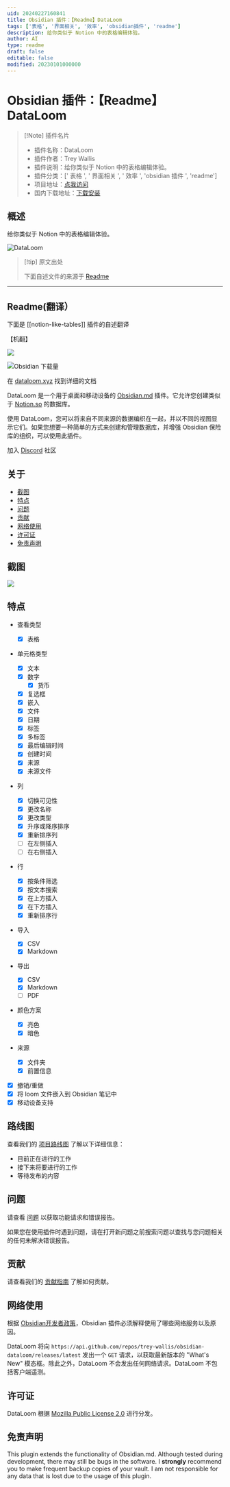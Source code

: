 ```yaml
---
uid: 20240227160841
title: Obsidian 插件：【Readme】DataLoom
tags: ['表格', '界面相关', '效率', 'obsidian插件', 'readme']
description: 给你类似于 Notion 中的表格编辑体验。
author: AI
type: readme
draft: false
editable: false
modified: 20230101000000
---
```


# Obsidian 插件：【Readme】DataLoom

> [!Note] 插件名片
> - 插件名称：DataLoom
> - 插件作者：Trey Wallis
> - 插件说明：给你类似于 Notion 中的表格编辑体验。
> - 插件分类：[' 表格 ', ' 界面相关 ', ' 效率 ', 'obsidian 插件 ', 'readme']
> - 项目地址：[点我访问](https://github.com/trey-wallis/obsidian-dataloom)
> - 国内下载地址：[下载安装](https://pkmer.cn/products/plugin/pluginMarket/?notion-like-tables)

## 概述

给你类似于 Notion 中的表格编辑体验。

![DataLoom](https://cdn.pkmer.cn/covers/notion-like-tables.PNG!pkmer)

> [!tip] 原文出处
>
>下面自述文件的来源于 [Readme](https://ghproxy.net/https://raw.githubusercontent.com/trey-wallis/obsidian-dataloom/master/README.md)

---

## Readme(翻译）

下面是 [[notion-like-tables]] 插件的自述翻译

【机翻】

![](https://cdn.pkmer.cn/covers/notion-like-tables_2_0.png!pkmer)

![Obsidian 下载量](https://img.shields.io/badge/dynamic/json?logo=obsidian&color=%23483699&label=downloads&query=%24%5B%22notion-like-tables%22%5D.downloads&url=https%3A%2F%2Fraw.githubusercontent.com%2Fobsidianmd%2Fobsidian-releases%2Fmaster%2Fcommunity-plugin-stats.json)

在 [dataloom.xyz](https://dataloom.xyz) 找到详细的文档

DataLoom 是一个用于桌面和移动设备的 [Obsidian.md](https://obsidian.md/) 插件。它允许您创建类似于 [Notion.so](https://notion.so) 的数据库。

使用 DataLoom，您可以将来自不同来源的数据编织在一起，并以不同的视图显示它们。如果您想要一种简单的方式来创建和管理数据库，并增强 Obsidian 保险库的组织，可以使用此插件。

加入 [Discord](https://discord.gg/QaFbepMdN4) 社区

## 关于

- [截图](#screenshots)
- [特点](#features)
- [问题](#issues)
- [贡献](#contributing)
- [网络使用](#network-usage)
- [许可证](#license)
- [免责声明](#disclaimer)

## 截图

![](https://cdn.pkmer.cn/covers/notion-like-tables_2_1.png!pkmer)

## 特点

- 查看类型

    - [x] 表格

- 单元格类型

    - [x] 文本
    - [x] 数字
        - [x] 货币
    - [x] 复选框
    - [x] 嵌入
    - [x] 文件
    - [x] 日期
    - [x] 标签
    - [x] 多标签
    - [x] 最后编辑时间
    - [x] 创建时间
    - [x] 来源
    - [x] 来源文件

- 列

    - [x] 切换可见性
    - [x] 更改名称
    - [x] 更改类型
    - [x] 升序或降序排序
    - [x] 重新排序列
    - [ ] 在左侧插入
    - [ ] 在右侧插入

- 行

    - [x] 按条件筛选
    - [x] 按文本搜索
    - [x] 在上方插入
    - [x] 在下方插入
    - [x] 重新排序行

- 导入

    - [x] CSV
    - [x] Markdown

- 导出

    - [x] CSV
    - [x] Markdown
    - [ ] PDF

- 颜色方案

    - [x] 亮色
    - [x] 暗色

- 来源

    - [x] 文件夹
    - [x] 前置信息
- [x] 撤销/重做
- [x] 将 loom 文件嵌入到 Obsidian 笔记中
- [x] 移动设备支持

## 路线图

查看我们的 [项目路线图](https://github.com/users/trey-wallis/projects/2) 了解以下详细信息：

- 目前正在进行的工作
- 接下来将要进行的工作
- 等待发布的内容

## 问题

请查看 [问题](https://github.com/trey-wallis/obsidian-dataloom/issues) 以获取功能请求和错误报告。

如果您在使用插件时遇到问题，请在打开新问题之前搜索问题以查找与您问题相关的任何未解决错误报告。

## 贡献

请查看我们的 [贡献指南](https://github.com/trey-wallis/obsidian-dataloom/blob/master/CONTRIBUTING.md) 了解如何贡献。

## 网络使用

根据 [Obsidian开发者政策](https://docs.obsidian.md/Developer+policies)，Obsidian 插件必须解释使用了哪些网络服务以及原因。

DataLoom 将向 `https://api.github.com/repos/trey-wallis/obsidian-dataloom/releases/latest` 发出一个 `GET` 请求，以获取最新版本的 "What's New" 模态框。除此之外，DataLoom 不会发出任何网络请求。DataLoom 不包括客户端遥测。

## 许可证

DataLoom 根据 [Mozilla Public License 2.0](https://github.com/trey-wallis/obsidian-dataloom/blob/master/LICENSE) 进行分发。

## 免责声明

This plugin extends the functionality of Obsidian.md. Although tested during development, there may still be bugs in the software. I **strongly** recommend you to make frequent backup copies of your vault. I am not responsible for any data that is lost due to the usage of this plugin.
